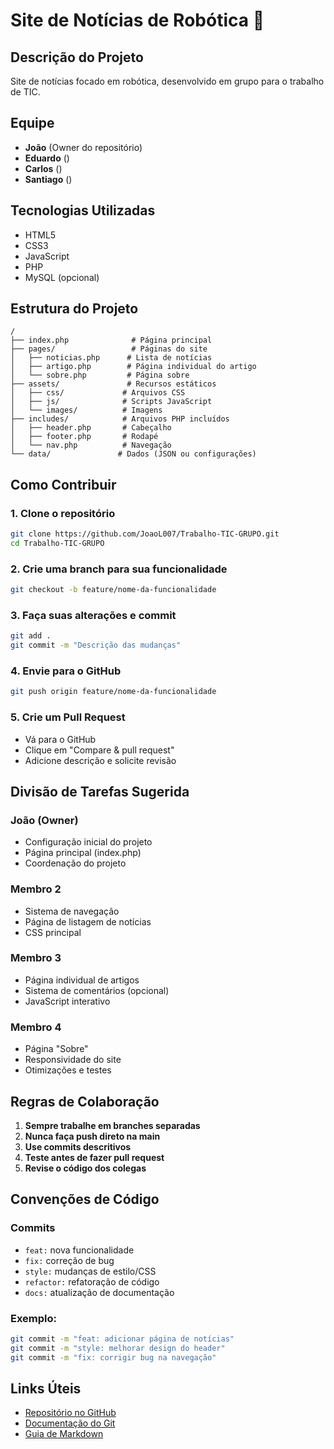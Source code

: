 # Site de Notícias de Robótica 🤖

## Descrição do Projeto
Site de notícias focado em robótica, desenvolvido em grupo para o trabalho de TIC.

## Equipe
- **João** (Owner do repositório)
- **Eduardo** ()
- **Carlos** ()
- **Santiago** ()

## Tecnologias Utilizadas
- HTML5
- CSS3
- JavaScript
- PHP
- MySQL (opcional)

## Estrutura do Projeto
```
/
├── index.php              # Página principal
├── pages/                 # Páginas do site
│   ├── noticias.php      # Lista de notícias
│   ├── artigo.php        # Página individual do artigo
│   └── sobre.php         # Página sobre
├── assets/               # Recursos estáticos
│   ├── css/             # Arquivos CSS
│   ├── js/              # Scripts JavaScript
│   └── images/          # Imagens
├── includes/            # Arquivos PHP incluídos
│   ├── header.php       # Cabeçalho
│   ├── footer.php       # Rodapé
│   └── nav.php          # Navegação
└── data/               # Dados (JSON ou configurações)
````
## Como Contribuir

### 1. Clone o repositório
```bash
git clone https://github.com/JoaoL007/Trabalho-TIC-GRUPO.git
cd Trabalho-TIC-GRUPO
```

### 2. Crie uma branch para sua funcionalidade
```bash
git checkout -b feature/nome-da-funcionalidade
```

### 3. Faça suas alterações e commit
```bash
git add .
git commit -m "Descrição das mudanças"
```

### 4. Envie para o GitHub
```bash
git push origin feature/nome-da-funcionalidade
```

### 5. Crie um Pull Request
- Vá para o GitHub
- Clique em "Compare & pull request"
- Adicione descrição e solicite revisão

## Divisão de Tarefas Sugerida

### João (Owner)
- Configuração inicial do projeto
- Página principal (index.php)
- Coordenação do projeto

### Membro 2
- Sistema de navegação
- Página de listagem de notícias
- CSS principal

### Membro 3
- Página individual de artigos
- Sistema de comentários (opcional)
- JavaScript interativo

### Membro 4
- Página "Sobre"
- Responsividade do site
- Otimizações e testes

## Regras de Colaboração

1. **Sempre trabalhe em branches separadas**
2. **Nunca faça push direto na main**
3. **Use commits descritivos**
4. **Teste antes de fazer pull request**
5. **Revise o código dos colegas**

## Convenções de Código

### Commits
- `feat:` nova funcionalidade
- `fix:` correção de bug
- `style:` mudanças de estilo/CSS
- `refactor:` refatoração de código
- `docs:` atualização de documentação

### Exemplo:
```bash
git commit -m "feat: adicionar página de notícias"
git commit -m "style: melhorar design do header"
git commit -m "fix: corrigir bug na navegação"
```

## Links Úteis
- [Repositório no GitHub](https://github.com/JoaoL007/Trabalho-TIC-GRUPO)
- [Documentação do Git](https://git-scm.com/doc)
- [Guia de Markdown](https://guides.github.com/features/mastering-markdown/)
